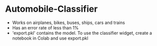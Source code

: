 # Automobile-Classifier
- Works on airplanes, bikes, buses, ships, cars and trains
- Has an error rate of less than 1%
- 'export.pkl' contains the model. To use the classifier widget, create a notebook in Colab and use export.pkl
